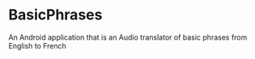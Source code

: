 # BasicPhrases
An Android application that is an Audio translator of basic phrases from English to French
